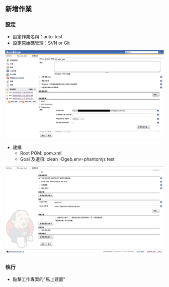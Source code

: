 ## 新增作業

### 設定
* 設定作業名稱：auto-test
* 設定原始碼管理：SVN or Git

![jenkins set step1](jenkins1.png)
* 建構
    * Root POM: pom.xml
    * Goal 及選項: clean -Dgeb.env=phantomjs test

![jenkins set step2](jenkins2.png)

### 執行
* 點擊工作專案的"馬上建置"
